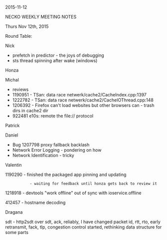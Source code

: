 2015-11-12

NECKO WEEKLY MEETING NOTES

Thurs Nov 12th, 2015

Round Table:

Nick

* prefetch in predictor - the joys of debugging
* sts thread spinning after wake (windows)

Honza

Michal

 - reviews
 - 1190951 - TSan: data race netwerk/cache2/CacheIndex.cpp:1397
 - 1222782 - TSan: data race netwerk/cache2/CacheIOThread.cpp:148
 - 1206392 - Firefox can't load websites but other browsers can - trash dirs in cache2 dir
 - 922481 e10s: remote the file:// protocol

Patrick

Daniel

* Bug 1207798 proxy fallback backlash
* Network Error Logging - pondering on how
* Network Identification - tricky

Valentin

1190290 - finished the packaged app pinning and updating

               - waiting for feedback until honza gets back to review it
1218918 - devtools "work offline" out of sync with ioservice.offline

412457 - hostname decoding

Dragana

sdt - http2sdt over sdt, ack, reliably, I have changed packet id, rtt, rto, early retransmit, fack, tlp, congestion control started, rethinking data structure for some parts

